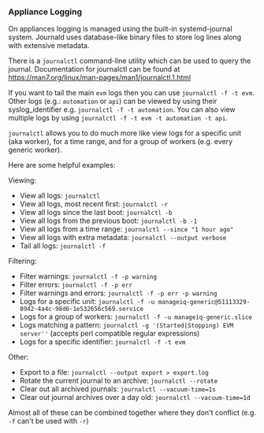 ### Appliance Logging

On appliances logging is managed using the built-in systemd-journal system.  Journald uses database-like binary files to store log lines along with extensive metadata.

There is a `journalctl` command-line utility which can be used to query the journal.  Documentation for journalctl can be found at https://man7.org/linux/man-pages/man1/journalctl.1.html

If you want to tail the main `evm` logs then you can use `journalctl -f -t evm`.  Other logs (e.g.: `automation` or `api`) can be viewed by using their syslog_identifier e.g. `journalctl -f -t automation`.  You can also view multiple logs by using `journalctl -f -t evm -t automation -t api`.

`journalctl` allows you to do much more like view logs for a specific unit (aka worker), for a time range, and for a group of workers (e.g. every generic worker).

Here are some helpful examples:

Viewing:
- View all logs: `journalctl`
- View all logs, most recent first: `journalctl -r`
- View all logs since the last boot: `journalctl -b`
- View all logs from the previous boot: `journalctl -b -1`
- View all logs from a time range: `journalctl --since "1 hour ago"`
- View all logs with extra metadata: `journalctl --output verbose`
- Tail all logs: `journalctl -f`

Filtering:
- Filter warnings: `journalctl -f -p warning`
- Filter errors: `journalctl -f -p err`
- Filter warnings and errors: `journalctl -f -p err -p warning`
- Logs for a specific unit: `journalctl -f -u manageiq-generic@51113329-8942-4a4c-98d6-1e532656c569.service`
- Logs for a group of workers: `journalctl -f -u manageiq-generic.slice`
- Logs matching a pattern: `journalctl -g '(Started|Stopping) EVM server''` (accepts perl compatible regular expressions)
- Logs for a specific identifier: `journalctl -f -t evm`

Other:
- Export to a file: `journalctl --output export > export.log`
- Rotate the current journal to an archive: `journalctl --rotate`
- Clear out all archived journals: `journalctl --vacuum-time=1s`
- Clear out journal archives over a day old: `journalctl --vacuum-time=1d`

Almost all of these can be combined together where they don't conflict (e.g. `-f` can't be used with `-r`)
